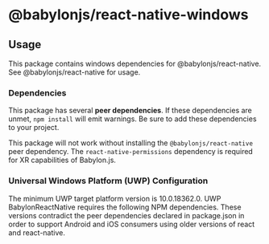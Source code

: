 # @babylonjs/react-native-windows

## Usage

This package contains windows dependencies for @babylonjs/react-native. See @babylonjs/react-native for usage.

### Dependencies

This package has several **peer dependencies**. If these dependencies are unmet, `npm install` will emit warnings. Be sure to add these dependencies to your project.

This package will not work without installing the `@babylonjs/react-native` peer dependency.
The `react-native-permissions` dependency is required for XR capabilities of Babylon.js.

### Universal Windows Platform (UWP) Configuration

The minimum UWP target platform version is 10.0.18362.0. UWP BabylonReactNative requires the following NPM dependencies. These versions contradict the peer dependencies declared in package.json in order to support Android and iOS consumers using older versions of react and react-native.